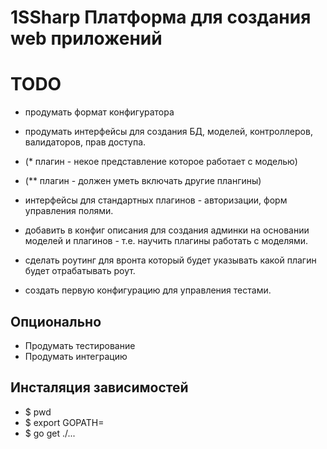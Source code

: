 # 1SSharp Платформа для создания web приложений

# TODO
- продумать формат конфигуратора
- продумать интерфейсы для создания БД, моделей, контроллеров, валидаторов, прав доступа.
- (* плагин - некое представление которое работает с моделью)
- (** плагин - должен уметь включать другие плангины)


- интерфейсы для стандартных плагинов - авторизации, форм управления полями.
- добавить в конфиг описания для создания админки на основании моделей и плагинов - т.е. 
научить плагины работать с моделями.

- сделать роутинг для вронта который будет указывать какой плагин будет отрабатывать роут.

- создать первую конфигурацию для управления тестами.

## Опционально
- Продумать тестирование 
- Продумать интеграцию


## Инсталяция зависимостей
- $ pwd
- $ export GOPATH=<your PWD output>
- $ go get ./...



 